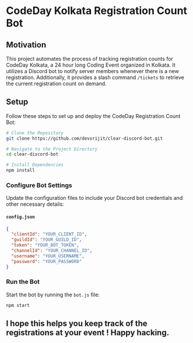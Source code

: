 # CodeDay Kolkata Registration Count Bot

## Motivation

This project automates the process of tracking registration counts for CodeDay Kolkata, a 24 hour long Coding Event organized in Kolkata. It utilizes a Discord bot to notify server members whenever there is a new registration. Additionally, it provides a slash command `/tickets` to retrieve the current registration count on demand.

## Setup

Follow these steps to set up and deploy the CodeDay Registration Count Bot:

```bash
# Clone the Repository
git clone https://github.com/devsrijit/clear-discord-bot.git

# Navigate to the Project Directory
cd clear-discord-bot

# Install Dependencies
npm install
```

### Configure Bot Settings

Update the configuration files to include your Discord bot credentials and other necessary details:

#### `config.json`

```json
{
  "clientId": "YOUR_CLIENT_ID",
  "guildId": "YOUR_GUILD_ID",
  "token": "YOUR_BOT_TOKEN",
  "channelId": "YOUR_CHANNEL_ID",
  "username": "YOUR_USERNAME",
  "password": "YOUR_PASSWORD"
}
```

### Run the Bot

Start the bot by running the `bot.js` file:

```bash
npm start
```

## I hope this helps you keep track of the registrations at your event ! Happy hacking.


